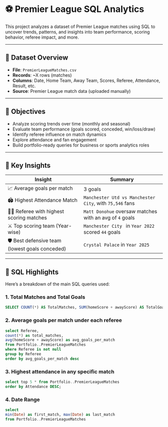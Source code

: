 # ⚽ Premier League SQL Analytics

This project analyzes a dataset of Premier League matches using SQL to uncover trends, patterns, and insights into team performance, scoring behavior, referee impact, and more.

---

## 📁 Dataset Overview

- **File**: `PremierLeagueMatches.csv`
- **Records**: ~X rows (matches)
- **Columns**: Date, Home Team, Away Team, Scores, Referee, Attendance, Result, etc.
- **Source**: Premier League match data (uploaded manually)

---

## 🎯 Objectives

- Analyze scoring trends over time (monthly and seasonal)
- Evaluate team performance (goals scored, conceded, win/loss/draw)
- Identify referee influence on match dynamics
- Explore attendance and fan engagement
- Build portfolio-ready queries for business or sports analytics roles

---

## 🧠 Key Insights

| Insight | Summary |
|--------|---------|
| 📈 Average goals per match | 3 goals |
| 🏟️ Highest Attendance Match | `Manchester Utd vs Manchester City`, with `75,546` fans |
| 🧑‍⚖️ Referee with highest scoring matches | `Matt Donohue` oversaw matches with an avg of `4` goals |
| ⚔️ Top scoring team (Year-wise) | `Manchester City ` in `Year 2022` scored `44` goals |
| 🛡️ Best defensive team (lowest goals conceded) | `Crystal Palace` in `Year 2025` |

---

## 📌 SQL Highlights

Here’s a breakdown of the main SQL queries used:

### 1. Total Matches and Total Goals
```sql
SELECT COUNT(*) AS TotalMatches, SUM(homeScore + awayScore) AS TotalGoals FROM Portfolio..PremierLeagueMatches;
```
 ### 2. Average goals per match under each referee
```sql
select Referee,
count(*) as total_matches,
avg(homeScore + awayScore) as avg_goals_per_match
from Portfolio..PremierLeagueMatches
where Referee is not null
group by Referee
order by avg_goals_per_match desc
```
### 3. Highest attendance in any specific match
```sql
select top 5 * from Portfolio..PremierLeagueMatches
order by Attendance DESC;
```

### 4. Date Range
```sql
select 
min(Date) as first_match, max(Date) as last_match
from Portfolio..PremierLeagueMatches
```
